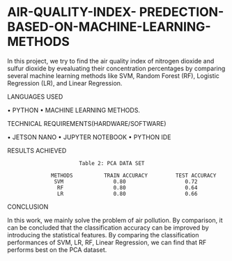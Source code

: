 # AIR-QUALITY-INDEX- PREDECTION-BASED-ON-MACHINE-LEARNING-METHODS
In this project, we try to find the air quality index of nitrogen dioxide and sulfur dioxide by evealuating their concentration percentages by comparing several machine learning methods like SVM, Random Forest (RF), Logistic Regression (LR), and Linear Regression.

LANGUAGES USED

•	PYTHON
•	MACHINE LEARNING METHODS.


TECHNICAL REQUIREMENTS(HARDWARE/SOFTWARE)

•	JETSON NANO
•	JUPYTER NOTEBOOK
•	PYTHON IDE

RESULTS ACHIEVED

                           Table 2: PCA DATA SET

                  METHODS	       TRAIN ACCURACY	      TEST ACCURACY
                   SVM	              0.80	                 0.72 
                    RF	              0.80	                 0.64
                    LR	              0.80	                 0.66


CONCLUSION

In this work, we mainly solve the problem of air pollution.
By comparison, it can be concluded that the classification accuracy can be improved by introducing the statistical features. By comparing the classification performances of SVM, LR, RF, Linear Regression, we can find that RF performs best on the PCA dataset.
